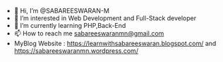 - 👋 Hi, I’m @SABAREESWARAN-M
- 👀 I’m interested in Web Development and Full-Stack developer
- 🌱 I’m currently learning PHP,Back-End 
- 📫 How to reach me sabareeswaranmn@gmail.com
- MyBlog Website : https://learnwithsabareeswaran.blogspot.com/ and  https://sabareeswaranmn.wordpress.com/

<!---
SABAREESWARAN-M/SABAREESWARAN-M is a ✨ special ✨ repository because its `README.md` (this file) appears on your GitHub profile.
You can click the Preview link to take a look at your changes.
--->

